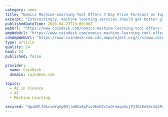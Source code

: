```yaml
---
category: news
title: "Nomics Machine-Learning Tool Offers 7-Day Price Forecast on Top 100 Cryptos"
excerpt: "Interestingly, machine learning services should get better given how these systems learn from past data ... “LSTMs are relatively new in the machine-learning space, and financial data is notoriously difficult to predict, but we were able to get fairly reasonable predictions, and we are fully transparent about their historical accuracy ..."
publishedDateTime: 2020-04-23T13:00:00Z
webUrl: "https://www.coindesk.com/nomics-machine-learning-tool-offers-7-day-price-forecast-on-top-100-cryptos"
ampWebUrl: "https://www.coindesk.com/nomics-machine-learning-tool-offers-7-day-price-forecast-on-top-100-cryptos?amp=1"
cdnAmpWebUrl: "https://www-coindesk-com.cdn.ampproject.org/c/s/www.coindesk.com/nomics-machine-learning-tool-offers-7-day-price-forecast-on-top-100-cryptos?amp=1"
type: article
quality: 24
heat: 24
published: false

provider:
  name: CoinDesk
  domain: coindesk.com

topics:
  - AI in Finance
  - AI
  - Machine Learning

secured: "UpvWOlfQkvimYqIpBUjlmB2a8pFzvOEoKZctoQ+4aqoSujP3JDsEn50r2qSPe0flDu4okmEMWG20OgIxnYk3qhdr6uJN3wDt29aEbHChNUTgl0BP2wlz/VHaGfZyw8uVIR+TdMbkqfTK9TejcJnWFWJ7CzNxFWj5DuV5gJXTWwRV0vr5l0y3626IV2bf/It4SCSW8S9hHoj93af8NmubQ5HE6FQvPId5J7qf7vZjSKUgiKSNVN0jfOSYHeHcfD09mBGgZF1ZyP5TdCrj4RVj/VkFtWBqYQHcCtLn7sGs1ZBRMMGA4gcgC4pWioeeCau8YA1kGis37o09jCoWLBdXgoy4K+rFHqpkOjZJPYYRc8vkrkyvl0N/euYEea5pLAs3MemzukXuN0akFBjXz068YBo9r3pCOsAhiutlBBK06c6fAOjwyfcWuejDK+H7IUioxM7wMEi5aJDmkRqYHTLVu7Vxpnrx4Rs6RRJmWExuVhw=;8LuB4JIkvcgGtc2M6WIztQ=="
---
```


